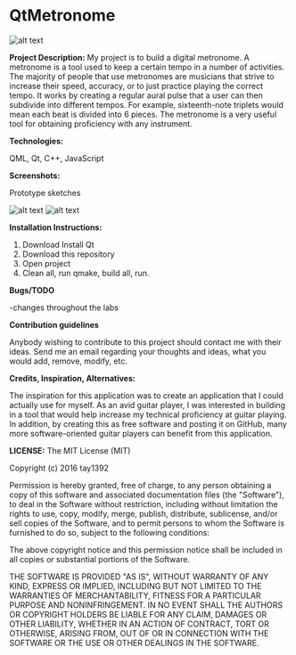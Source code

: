 # QtMetronome

![alt text](https://github.com/tay1392/QtMetronome/blob/master/KORG_MA30_METRONOM.jpg "Backgammon close up")

**Project Description:**
My project is to build a digital metronome. A metronome is a tool used to keep a certain tempo in a number of activities. The majority of people that use metronomes are musicians that strive to increase their speed, accuracy, or to just practice playing the correct tempo. It works by creating a regular aural pulse that a user can then subdivide into different tempos. For example, sixteenth-note triplets would mean each beat is divided into 6 pieces. The metronome is a very useful tool for obtaining proficiency with any instrument.


**Technologies:**

QML, Qt, C++, JavaScript

**Screenshots:**

Prototype sketches

![alt text](https://github.com/tay1392/QtMetronome/blob/master/software%20metronome.jpg "Example")
![alt text](https://github.com/tay1392/QtMetronome/blob/master/IMG_2916.JPG "Prototype sketch")

**Installation Instructions:**

1. Download Install Qt 
2. Download this repository
3. Open project 
4. Clean all, run qmake, build all, run. 

**Bugs/TODO**

-changes throughout the labs

**Contribution guidelines**

Anybody wishing to contribute to this project should contact me with their ideas.
Send me an email regarding your thoughts and ideas, what you would add, remove, modify, etc.

**Credits, Inspiration, Alternatives:**

The inspiration for this application was to create an application that I could actually use for myself. As an avid guitar player, I was interested in building in a tool that would help increase my technical proficiency at guitar playing. In addition, by creating this as free software and posting it on GitHub, many more software-oriented guitar players can benefit from this application.

**LICENSE:**
The MIT License (MIT)

Copyright (c) 2016 tay1392

Permission is hereby granted, free of charge, to any person obtaining a copy
of this software and associated documentation files (the "Software"), to deal
in the Software without restriction, including without limitation the rights
to use, copy, modify, merge, publish, distribute, sublicense, and/or sell
copies of the Software, and to permit persons to whom the Software is
furnished to do so, subject to the following conditions:

The above copyright notice and this permission notice shall be included in all
copies or substantial portions of the Software.

THE SOFTWARE IS PROVIDED "AS IS", WITHOUT WARRANTY OF ANY KIND, EXPRESS OR
IMPLIED, INCLUDING BUT NOT LIMITED TO THE WARRANTIES OF MERCHANTABILITY,
FITNESS FOR A PARTICULAR PURPOSE AND NONINFRINGEMENT. IN NO EVENT SHALL THE
AUTHORS OR COPYRIGHT HOLDERS BE LIABLE FOR ANY CLAIM, DAMAGES OR OTHER
LIABILITY, WHETHER IN AN ACTION OF CONTRACT, TORT OR OTHERWISE, ARISING FROM,
OUT OF OR IN CONNECTION WITH THE SOFTWARE OR THE USE OR OTHER DEALINGS IN THE
SOFTWARE.
